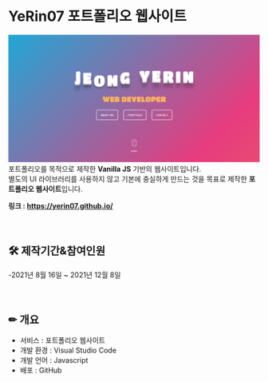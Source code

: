 # YeRin07 포트폴리오 웹사이트

![미리보기](./img/readme.png)
포트폴리오를 목적으로 제작한 **Vanilla JS** 기반의 웹사이트입니다. <br>별도의 UI 라이브러리를 사용하지 않고 기본에 충실하게 만드는 것을 목표로 제작한 **포트폴리오 웹사이트**입니다.

**링크 : <https://yerin07.github.io/>**  
<br><br>

## 🛠 제작기간&참여인원
-2021년 8월 16일 ~ 2021년 12월 8일  
<br><br>

## ✏ 개요
- 서비스 : 포트폴리오 웹사이트
- 개발 환경 : Visual Studio Code
- 개발 언어 : Javascript
- 배포 : GitHub